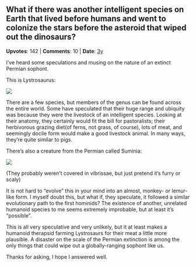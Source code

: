 ## What if there was another intelligent species on Earth that lived before humans and went to colonize the stars before the asteroid that wiped out the dinosaurs?
    
**Upvotes**: 142 | **Comments**: 10 | **Date**: [3y](https://www.quora.com/What-if-there-was-another-intelligent-species-on-Earth-that-lived-before-humans-and-went-to-colonize-the-stars-before-the-asteroid-that-wiped-out-the-dinosaurs/answer/Gary-Meaney)

I’ve heard some speculations and musing on the nature of an extinct Permian sophont.

This is Lystrosaurus:

![](https://qph.fs.quoracdn.net/main-qimg-3ec6ce7d3a45a860dc4703cc4e013a96.webp)

There are a few species, but members of the genus can be found across the entire world. Some have speculated that their huge range and ubiquity was because they were the livestock of an intelligent species. Looking at their anatomy, they certainly would fit the bill for pastoralists; their herbivorous grazing diet(of ferns, not grass, of course), lots of meat, and seemingly docile form would make a good livestock animal. In many ways, they’re quite similar to pigs.

There’s also a creature from the Permian called Suminia:

![](https://qph.fs.quoracdn.net/main-qimg-72394a9f3a182f9bbd5e886470036207-lq)

(They probably weren’t covered in vibrissae, but just pretend it’s furry or scaly)

It is not hard to “evolve” this in your mind into an almost, monkey- or lemur-like form. I myself doubt this, but what if, they speculate, it followed a similar evolutionary path to the first hominids? The existence of another, unrelated humanoid species to me seems extremely improbable, but at least it’s “possible”.

This is all very speculative and very unlikely, but it at least makes a humanoid therapsid farming Lystrosaurs for their meat a little more plausible. A disaster on the scale of the Permian extinction is among the only things that could wipe out a globally-ranging sophont like us.

Thanks for asking, I hope I answered well.

